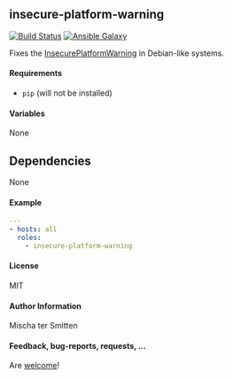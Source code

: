 ## insecure-platform-warning

[![Build Status](https://travis-ci.org/Oefenweb/ansible-insecure-platform-warning.svg?branch=master)](https://travis-ci.org/Oefenweb/ansible-insecure-platform-warning) [![Ansible Galaxy](http://img.shields.io/badge/ansible--galaxy-insecure--platform--warning-blue.svg)](https://galaxy.ansible.com/list#/roles/4386)

Fixes the [InsecurePlatformWarning](https://urllib3.readthedocs.org/en/latest/security.html#insecureplatformwarning) in Debian-like systems.

#### Requirements

* `pip` (will not be installed)

#### Variables

None

## Dependencies

None

#### Example

```yaml
---
- hosts: all
  roles:
    - insecure-platform-warning
```

#### License

MIT

#### Author Information

Mischa ter Smitten

#### Feedback, bug-reports, requests, ...

Are [welcome](https://github.com/Oefenweb/ansible-insecure-platform-warning/issues)!
